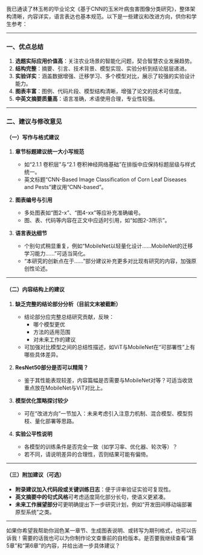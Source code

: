 我已通读了林玉彬的毕业论文《基于CNN的玉米叶病虫害图像分类研究》，整体架构清晰，内容详实，语言表达也基本规范。以下是一些建议和改进方向，供你和学生参考：

---

### 一、优点总结

1. **选题实际应用价值高**：关注农业场景的智能化问题，契合智慧农业发展趋势。
2. **结构完整**：摘要、引言、技术背景、模型实现、实验分析到结论层层递进。
3. **实验详实**：涵盖数据增强、迁移学习、多个模型对比，展示了较强的实验设计能力。
4. **图表丰富**：图例、代码片段、模型结构清晰，增强了论文的技术可信度。
5. **中英文摘要质量高**：语言准确，术语使用合理，专业性较强。

---

### 二、建议与修改意见

#### （一）写作与格式建议

1. **章节标题建议统一大小写规范**
   - 如“2.1.1 卷积层”与“2.1 卷积神经网络基础”在排版中应保持标题层级与样式统一。
   - 英文标题“CNN-Based Image Classification of Corn Leaf Diseases and Pests”建议用“CNN-based”。

2. **图表编号与引用**
   - 多处图表如“图2-x”、“图4-xx”等应补充准确编号。
   - 图、表、代码等内容在正文中应适时引用，如“如图2-3所示”。

3. **语言表达细节**
   - 个别句式稍显重复，例如“MobileNet以轻量化设计……MobileNet的迁移学习能力……”可适当简化。
   - “本研究的创新点在于……”部分建议补充更多对比现有研究的内容，加强原创性论述。

---

#### （二）内容结构上的建议

1. **缺乏完整的结论部分分析（目前文末被截断）**
   - 结论部分应完整总结研究贡献，反映：
     - 哪个模型更优
     - 方法的适用范围
     - 对未来工作的建议
   - 可加强对比模型之间的总结性描述，如ViT与MobileNet在“可部署性”上有哪些具体差异。

2. **ResNet50部分是否可以精简？**
   - 鉴于其性能表现较差，内容篇幅是否需要与MobileNet对等？可适当收敛重点放在MobileNet与ViT对比上。

3. **模型优化策略探讨较少**
   - 可在“改进方向”一节加入：未来考虑引入注意力机制、混合模型、模型剪枝、量化部署等思路。

4. **实验公平性说明**
   - 各模型的训练条件是否完全一致（如学习率、优化器、轮次等）？
   - 若不同，请说明差异的合理性，否则结果可能有偏倚。

---

#### （三）附加建议（可选）

- **附录建议加入代码段或关键训练日志**：便于评审验证实验可复现性。
- **英文摘要中的句式风格**可考虑适度简化部分长句，使语义更紧凑。
- **未来工作展望部分**可更明确提出下一步研究计划，例如“开发田间移动端部署原型系统”之类。

---

如果你希望我帮助你润色某一章节、生成图表说明、或转写为期刊格式，也可以告诉我！需要的话我也可以为你制作论文查重前的自检版本。是否要我继续查看“第5章”和“第6章”的内容，并给出进一步具体建议？
